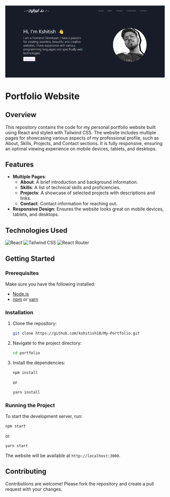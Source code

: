 ![Screenshot](src/assets/images/portfolio.png)

# Portfolio Website

## Overview

This repository contains the code for my personal portfolio website built using React and styled with Tailwind CSS. The website includes multiple pages for showcasing various aspects of my professional profile, such as About, Skills, Projects, and Contact sections. It is fully responsive, ensuring an optimal viewing experience on mobile devices, tablets, and desktops.

## Features

- **Multiple Pages**:
  - **About**: A brief introduction and background information.
  - **Skills**: A list of technical skills and proficiencies.
  - **Projects**: A showcase of selected projects with descriptions and links.
  - **Contact**: Contact information for reaching out.
- **Responsive Design**: Ensures the website looks great on mobile devices, tablets, and desktops.

## Technologies Used

![React](https://img.shields.io/badge/React-20232A?style=for-the-badge&logo=react&logoColor=61DAFB)
![Tailwind CSS](https://img.shields.io/badge/Tailwind_CSS-38B2AC?style=for-the-badge&logo=tailwind-css&logoColor=white)
![React Router](https://img.shields.io/badge/React_Router-CA4245?style=for-the-badge&logo=react-router&logoColor=white)


## Getting Started

### Prerequisites

Make sure you have the following installed:

- [Node.js](https://nodejs.org/)
- [npm](https://www.npmjs.com/) or [yarn](https://yarnpkg.com/)

### Installation

1. Clone the repository:

   ```bash
   git clone https://github.com/kshitish18/My-Portfolio.git 
   ```

2. Navigate to the project directory:

   ```bash
   cd portfolio
   ```

3. Install the dependencies:

   ```bash
   npm install
   ```

   or

   ```bash
   yarn install
   ```

### Running the Project

To start the development server, run:

```bash
npm start
```

or

```bash
yarn start
```

The website will be available at `http://localhost:3000`.

## Contributing

Contributions are welcome! Please fork the repository and create a pull request with your changes.

